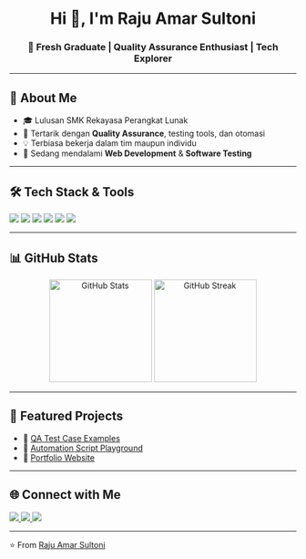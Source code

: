 <h1 align="center">Hi 👋, I'm Raju Amar Sultoni</h1>
<h3 align="center">🌱 Fresh Graduate | Quality Assurance Enthusiast | Tech Explorer</h3>

---

## 🚀 About Me
- 🎓 Lulusan SMK Rekayasa Perangkat Lunak  
- 🔎 Tertarik dengan **Quality Assurance**, testing tools, dan otomasi  
- 💡 Terbiasa bekerja dalam tim maupun individu  
- 📖 Sedang mendalami **Web Development** & **Software Testing**

---

## 🛠️ Tech Stack & Tools
<p align="left">
  <img src="https://img.shields.io/badge/JavaScript-323330?style=for-the-badge&logo=javascript&logoColor=F7DF1E" />
  <img src="https://img.shields.io/badge/HTML5-E34F26?style=for-the-badge&logo=html5&logoColor=white" />
  <img src="https://img.shields.io/badge/CSS3-1572B6?style=for-the-badge&logo=css3&logoColor=white" />
  <img src="https://img.shields.io/badge/Bootstrap-563D7C?style=for-the-badge&logo=bootstrap&logoColor=white" />
  <img src="https://img.shields.io/badge/Git-F05032?style=for-the-badge&logo=git&logoColor=white" />
  <img src="https://img.shields.io/badge/Postman-FF6C37?style=for-the-badge&logo=postman&logoColor=white" />
</p>

---

## 📊 GitHub Stats
<p align="center">
  <img src="https://github-readme-stats.vercel.app/api?username=rajuamardev&show_icons=true&theme=radical" alt="GitHub Stats" height="180"/>
  <img src="https://github-readme-streak-stats.herokuapp.com/?user=rajuamardev&theme=radical" alt="GitHub Streak" height="180"/>
</p>

---

## 📌 Featured Projects
- 🔗 [QA Test Case Examples](#)  
- 🔗 [Automation Script Playground](#)  
- 🔗 [Portfolio Website](#)  

---

## 🌐 Connect with Me
<p align="left">
  <a href="mailto:rajuamar197@gmail.com">
    <img src="https://img.shields.io/badge/Email-D14836?style=for-the-badge&logo=gmail&logoColor=white" />
  </a>
  <a href="https://www.linkedin.com/in/raju-amar-a3497a383" target="_blank">
    <img src="https://img.shields.io/badge/LinkedIn-0A66C2?style=for-the-badge&logo=linkedin&logoColor=white" />
  </a>
  <a href="https://github.com/rajuamardev/profile" target="_blank">
    <img src="https://img.shields.io/badge/GitHub-100000?style=for-the-badge&logo=github&logoColor=white" />
  </a>
</p>

---

⭐️ From [Raju Amar Sultoni](https://github.com/rajuamardev/profile)
